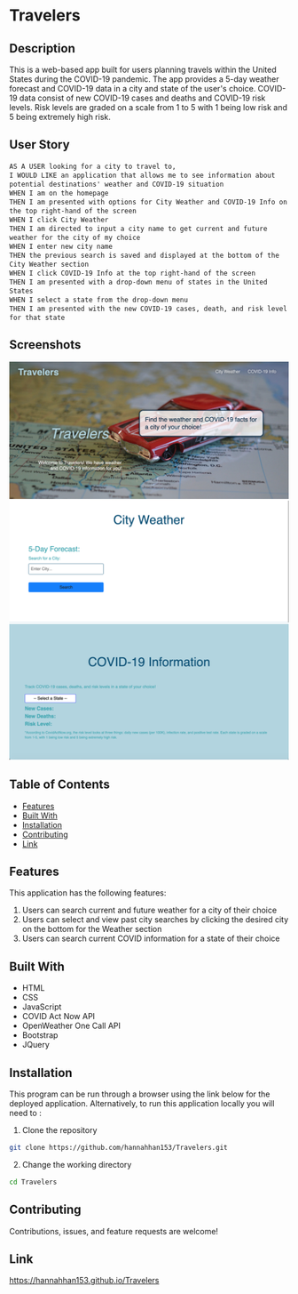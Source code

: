# Travelers

## Description
This is a web-based app built for users planning travels within the United States during the COVID-19 pandemic. The app provides a 5-day weather forecast and COVID-19 data in a city and state of the user's choice. COVID-19 data consist of new COVID-19 cases and deaths and COVID-19 risk levels. Risk levels are graded on a scale from 1 to 5 with 1 being low risk and 5 being extremely high risk. 

## User Story
```
AS A USER looking for a city to travel to, 
I WOULD LIKE an application that allows me to see information about potential destinations' weather and COVID-19 situation
WHEN I am on the homepage
THEN I am presented with options for City Weather and COVID-19 Info on the top right-hand of the screen
WHEN I click City Weather
THEN I am directed to input a city name to get current and future weather for the city of my choice
WHEN I enter new city name
THEN the previous search is saved and displayed at the bottom of the City Weather section
WHEN I click COVID-19 Info at the top right-hand of the screen
THEN I am presented with a drop-down menu of states in the United States
WHEN I select a state from the drop-down menu
THEN I am presented with the new COVID-19 cases, death, and risk level for that state  
```

## Screenshots
![Front](assets/css/images/Screen%20Shot%202022-02-02%20at%204.49.25%20PM.png)
![Weather](assets/css/images/Screen%20Shot%202022-02-02%20at%204.57.59%20PM.png)
![COVID](assets/css/images/Screen%20Shot%202022-02-02%20at%204.58.08%20PM.png)

## Table of Contents
* [Features](#features)
* [Built With](#built-with)
* [Installation](#installation)
* [Contributing](#contributing)
* [Link](#link)

## Features
This application has the following features:
1. Users can search current and future weather for a city of their choice
2. Users can select and view past city searches by clicking the desired city on the bottom for the Weather section
3. Users can search current COVID information for a state of their choice

## Built With
- HTML
- CSS
- JavaScript
- COVID Act Now API
- OpenWeather One Call API
- Bootstrap
- JQuery

## Installation 
This program can be run through a browser using the link below for the deployed application. Alternatively, to run this application locally you will need to :

1. Clone the repository

```bash
git clone https://github.com/hannahhan153/Travelers.git
```

2. Change the working directory

```bash
cd Travelers
```

## Contributing 
Contributions, issues, and feature requests are welcome!

## Link
https://hannahhan153.github.io/Travelers
